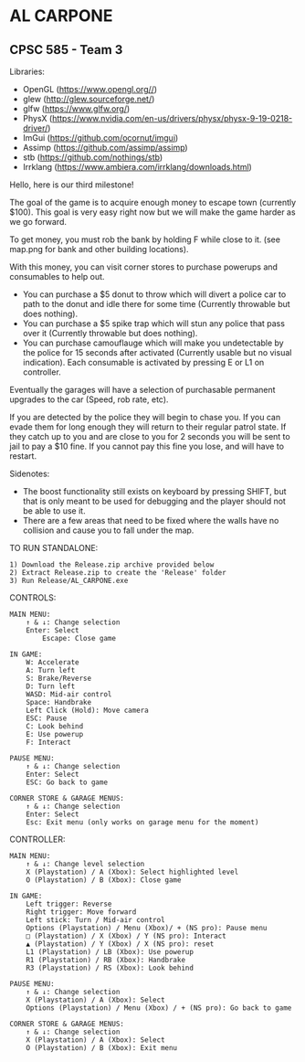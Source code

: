 # AL CARPONE
## CPSC 585 - Team 3


Libraries:
- OpenGL (https://www.opengl.org//)
- glew (http://glew.sourceforge.net/)
- glfw (https://www.glfw.org/)
- PhysX (https://www.nvidia.com/en-us/drivers/physx/physx-9-19-0218-driver/)
- ImGui (https://github.com/ocornut/imgui)
- Assimp (https://github.com/assimp/assimp)
- stb (https://github.com/nothings/stb)
- Irrklang (https://www.ambiera.com/irrklang/downloads.html)

Hello, here is our third milestone!

The goal of the game is to acquire enough money to escape town (currently $100).
This goal is very easy right now but we will make the game harder as we go forward.

To get money, you must rob the bank by holding F while close to it. (see map.png for bank and other building locations).

With this money, you can visit corner stores to purchase powerups and consumables to help out. 
- You can purchase a $5 donut to throw which will divert a police car to path to the donut and idle there for some time (Currently throwable but does nothing).
- You can purchase a $5 spike trap which will stun any police that pass over it (Currently throwable but does nothing).
- You can purchase camouflauge which will make you undetectable by the police for 15 seconds after activated (Currently usable but no visual indication).
Each consumable is activated by pressing E or L1 on controller.

Eventually the garages will have a selection of purchasable permanent upgrades to the car (Speed, rob rate, etc).

If you are detected by the police they will begin to chase you. If you can evade them for long enough they will return to their regular patrol state. If they 
catch up to you and are close to you for 2 seconds you will be sent to jail to pay a $10 fine. If you cannot pay this fine you lose, and will have to restart.

Sidenotes: 
- The boost functionality still exists on keyboard by pressing SHIFT, but that is only meant to be used for debugging and the player should not be able to use it.
- There are a few areas that need to be fixed where the walls have no collision and cause you to fall under the map. 

TO RUN STANDALONE:

	1) Download the Release.zip archive provided below
	2) Extract Release.zip to create the 'Release' folder
	3) Run Release/AL_CARPONE.exe
	
CONTROLS:

	MAIN MENU:
		↑ & ↓: Change selection
		Enter: Select
	        Escape: Close game

	IN GAME:
		W: Accelerate
		A: Turn left
		S: Brake/Reverse
		D: Turn left
		WASD: Mid-air control
		Space: Handbrake
		Left Click (Hold): Move camera
		ESC: Pause
		C: Look behind
		E: Use powerup
		F: Interact
		
	PAUSE MENU:
		↑ & ↓: Change selection
		Enter: Select
		ESC: Go back to game
	
	CORNER STORE & GARAGE MENUS:
		↑ & ↓: Change selection
		Enter: Select
		Esc: Exit menu (only works on garage menu for the moment)

CONTROLLER:

	MAIN MENU:
		↑ & ↓: Change level selection
		X (Playstation) / A (Xbox): Select highlighted level
		O (Playstation) / B (Xbox): Close game
	
	IN GAME:
		Left trigger: Reverse
		Right trigger: Move forward
		Left stick: Turn / Mid-air control
		Options (Playstation) / Menu (Xbox)/ + (NS pro): Pause menu
		□ (Playstation) / X (Xbox) / Y (NS pro): Interact
		▲ (Playstation) / Y (Xbox) / X (NS pro): reset
		L1 (Playstation) / LB (Xbox): Use powerup
		R1 (Playstation) / RB (Xbox): Handbrake
		R3 (Playstation) / RS (Xbox): Look behind
		
	PAUSE MENU:
		↑ & ↓: Change selection
		X (Playstation) / A (Xbox): Select
		Options (Playstation) / Menu (Xbox) / + (NS pro): Go back to game
	
	CORNER STORE & GARAGE MENUS:
		↑ & ↓: Change selection
		X (Playstation) / A (Xbox): Select
		O (Playstation) / B (Xbox): Exit menu
		
	
